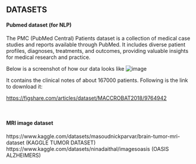 <h2>DATASETS</h2>


<h4>Pubmed dataset (for NLP)</h4>

The PMC (PubMed Central) Patients dataset is a collection of medical case studies and reports available through PubMed. It includes diverse patient profiles, diagnoses, treatments, and outcomes, providing valuable insights for medical research and practice.

Below is a screenshot of how our data looks like
![image](https://github.com/PRASHANT-tech870/NLP-pipeline-for-EHR/assets/56446798/cbc92fcc-4429-494f-8a95-781b80f85e30)

It contains the clinical notes of about 167000 patients. Following is the link to download it:

https://figshare.com/articles/dataset/MACCROBAT2018/9764942

<br>

<h4>MRI image dataset</h4>
https://www.kaggle.com/datasets/masoudnickparvar/brain-tumor-mri-dataset (KAGGLE TUMOR DATASET)
<br>
https://www.kaggle.com/datasets/ninadaithal/imagesoasis  (OASIS ALZHEIMERS)

<br>



